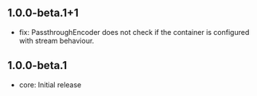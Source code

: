 ## 1.0.0-beta.1+1
* fix: PassthroughEncoder does not check if the container is configured with stream behaviour.

## 1.0.0-beta.1
* core: Initial release
